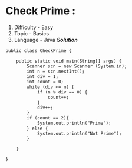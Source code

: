 # Check Prime :
1. Difficulty - Easy
2. Topic - Basics
3. Language - Java
***Solution***
```
public class CheckPrime {

	public static void main(String[] args) {
		Scanner scn = new Scanner (System.in);
		int n = scn.nextInt(); 
		int div = 1; 
		int count = 0; 
		while (div <= n) {
			if (n % div == 0) {
				count++; 
			}
			div++; 
		}
		if (count == 2){
			System.out.println("Prime");
		} else {
			System.out.println("Not Prime");
		}
		
	}

}
```
